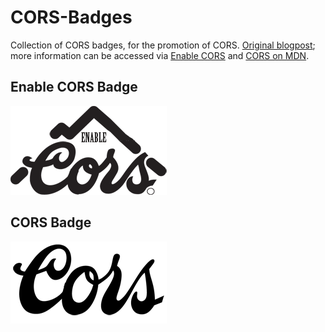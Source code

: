 # CORS-Badges
Collection of CORS badges, for the promotion of CORS. [Original blogpost](https://web.archive.org/web/20140314152828/http://bowdenweb.com:80/wp/2011/05/how-to-enable-cors-in-wordpress.html); more information can be accessed via [Enable CORS](https://enable-cors.org/) and [CORS on MDN](https://developer.mozilla.org/en-US/docs/Web/HTTP/CORS).  

## Enable CORS Badge  
![Enable CORS](https://raw.githubusercontent.com/jalbertbowden/CORS-Badges/master/cors-mountain-02.png "CORS (Cross-Origin Resource Sharing)")  

## CORS Badge  
![CORS (Cross-Origin Resource Sharing)](https://raw.githubusercontent.com/jalbertbowden/CORS-Badges/master/cors-03.png "CORS (Cross-Origin Resource Sharing)")
